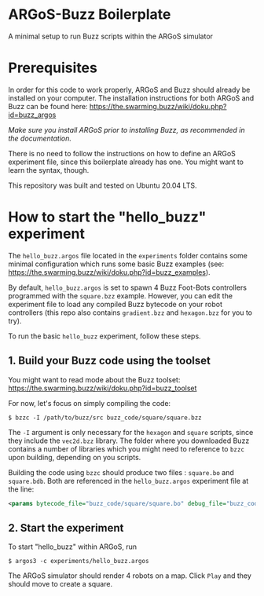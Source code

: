 # ARGoS-Buzz Boilerplate
A minimal setup to run Buzz scripts within the ARGoS simulator

# Prerequisites
In order for this code to work properly, ARGoS and Buzz should already be installed on your computer. The installation instructions for both ARGoS and Buzz can be found here: https://the.swarming.buzz/wiki/doku.php?id=buzz_argos

_Make sure you install ARGoS prior to installing Buzz, as recommended in the documentation._

There is no need to follow the instructions on how to define an ARGoS experiment file, since this boilerplate already has one. You might want to learn the syntax, though.

This repository was built and tested on Ubuntu 20.04 LTS.

# How to start the "hello_buzz" experiment
The `hello_buzz.argos` file located in the `experiments` folder contains some minimal configuration which runs some basic Buzz examples (see: https://the.swarming.buzz/wiki/doku.php?id=buzz_examples).

By default, `hello_buzz.argos` is set to spawn 4 Buzz Foot-Bots controllers programmed with the `square.bzz` example. However, you can edit the experiment file to load any compiled Buzz bytecode on your robot controllers (this repo also contains `gradient.bzz` and `hexagon.bzz` for you to try).

To run the basic `hello_buzz` experiment, follow these steps.

## 1. Build your Buzz code using the toolset

You might want to read mode about the Buzz toolset: https://the.swarming.buzz/wiki/doku.php?id=buzz_toolset

For now, let's focus on simply compiling the code:

```
$ bzzc -I /path/to/buzz/src buzz_code/square/square.bzz
```

The `-I` argument is only necessary for the `hexagon` and `square` scripts, since they include the `vec2d.bzz` library. The folder where you downloaded Buzz contains a number of libraries which you might need to reference to `bzzc` upon building, depending on you scripts.

Building the code using `bzzc` should produce two files : `square.bo` and `square.bdb`. Both are referenced in the `hello_buzz.argos` experiment file at the line:

```xml
<params bytecode_file="buzz_code/square/square.bo" debug_file="buzz_code/square/square.bdb" />
```
## 2. Start the experiment

To start "hello_buzz" within ARGoS, run

```
$ argos3 -c experiments/hello_buzz.argos
```

The ARGoS simulator should render 4 robots on a map. Click `Play` and they should move to create a square.
